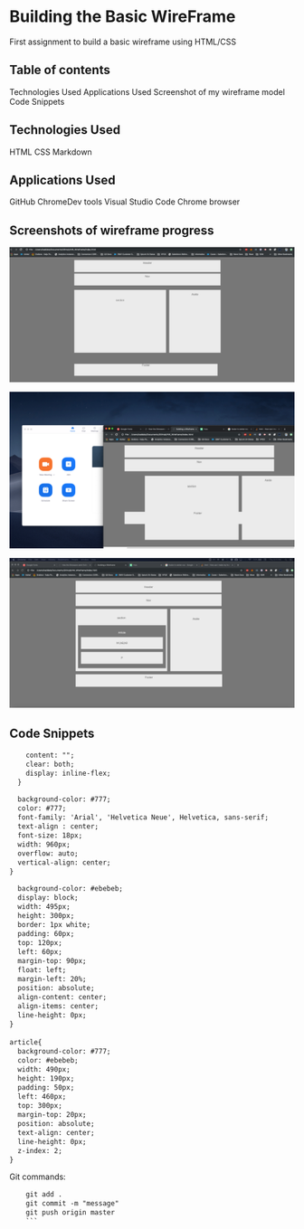 # Building the Basic WireFrame
First assignment to build a basic wireframe using HTML/CSS

## Table of contents
Technologies Used
Applications Used
Screenshot of my wireframe model
Code Snippets

## Technologies Used
HTML
CSS
Markdown

## Applications Used
GitHub
ChromeDev tools
Visual Studio Code
Chrome browser

## Screenshots of wireframe progress

![Code progression Final](https://github.com/krishnaaddala/HW_Wireframe/blob/master/Images_CodingProgress/HW_Wireframe_progress1.png?raw=true "Code Porgress 1")

![Code progression Final](https://github.com/krishnaaddala/HW_Wireframe/blob/master/Images_CodingProgress/HW_Wireframe_progress2.png?raw=true "Code Porgress 2")

![Code progression Final](https://github.com/krishnaaddala/HW_Wireframe/blob/master/Images_CodingProgress/HW_Wireframe_Final.png?raw=true "Code Porgress final")

## Code Snippets

```.clearfix::after {
    content: "";
    clear: both;
    display: inline-flex;
  }
  ```

  ```body{
    background-color: #777;
    color: #777;
    font-family: 'Arial', 'Helvetica Neue', Helvetica, sans-serif;
    text-align : center;
    font-size: 18px;
    width: 960px;
    overflow: auto;
    vertical-align: center;
}
  ```

  ```section {
    background-color: #ebebeb;
    display: block;
    width: 495px;
    height: 300px;
    border: 1px white;
    padding: 60px;
    top: 120px;
    left: 60px;
    margin-top: 90px;
    float: left;
    margin-left: 20%;
    position: absolute;
    align-content: center;
    align-items: center;
    line-height: 0px;
}

article{
    background-color: #777;
    color: #ebebeb;
    width: 490px;
    height: 190px;
    padding: 50px;
    left: 460px;
    top: 300px;
    margin-top: 20px;
    position: absolute;
    text-align: center;
    line-height: 0px;
    z-index: 2;  
}
  ```
Git commands:

```git status
    git add .
    git commit -m "message"
    git push origin master
    ```